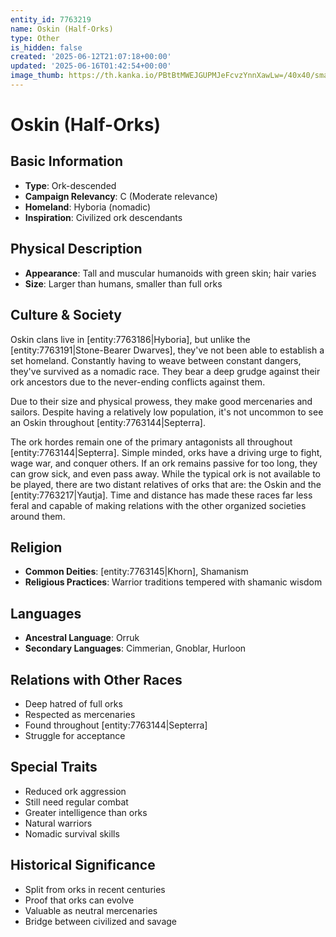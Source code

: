 ```yaml
---
entity_id: 7763219
name: Oskin (Half-Orks)
type: Other
is_hidden: false
created: '2025-06-12T21:07:18+00:00'
updated: '2025-06-16T01:42:54+00:00'
image_thumb: https://th.kanka.io/PBtBtMWEJGUPMJeFcvzYnnXawLw=/40x40/smart/src/campaigns/322885/9f0da5c9-7e5c-43a2-bfb3-dbae385d05e1.png
---
```


# Oskin (Half-Orks)

## Basic Information

- **Type**: Ork-descended
- **Campaign Relevancy**: C (Moderate relevance)
- **Homeland**: Hyboria (nomadic)
- **Inspiration**: Civilized ork descendants

## Physical Description

- **Appearance**: Tall and muscular humanoids with green skin; hair varies
- **Size**: Larger than humans, smaller than full orks

## Culture & Society

Oskin clans live in [entity:7763186|Hyboria], but unlike the [entity:7763191|Stone-Bearer Dwarves], they've not been able to establish a set homeland. Constantly having to weave between constant dangers, they've survived as a nomadic race. They bear a deep grudge against their ork ancestors due to the never-ending conflicts against them.

Due to their size and physical prowess, they make good mercenaries and sailors. Despite having a relatively low population, it's not uncommon to see an Oskin throughout [entity:7763144|Septerra].

The ork hordes remain one of the primary antagonists all throughout [entity:7763144|Septerra]. Simple minded, orks have a driving urge to fight, wage war, and conquer others. If an ork remains passive for too long, they can grow sick, and even pass away. While the typical ork is not available to be played, there are two distant relatives of orks that are: the Oskin and the [entity:7763217|Yautja]. Time and distance has made these races far less feral and capable of making relations with the other organized societies around them.

## Religion

- **Common Deities**: [entity:7763145|Khorn], Shamanism
- **Religious Practices**: Warrior traditions tempered with shamanic wisdom

## Languages

- **Ancestral Language**: Orruk
- **Secondary Languages**: Cimmerian, Gnoblar, Hurloon

## Relations with Other Races

- Deep hatred of full orks
- Respected as mercenaries
- Found throughout [entity:7763144|Septerra]
- Struggle for acceptance

## Special Traits

- Reduced ork aggression
- Still need regular combat
- Greater intelligence than orks
- Natural warriors
- Nomadic survival skills

## Historical Significance

- Split from orks in recent centuries
- Proof that orks can evolve
- Valuable as neutral mercenaries
- Bridge between civilized and savage